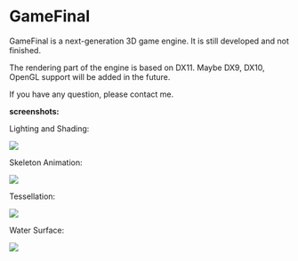 GameFinal
=========

GameFinal is a next-generation 3D game engine. It is still developed and not finished.

The rendering part of the engine is based on DX11. Maybe DX9, DX10, OpenGL support will be added in the future.

If you have any question, please contact me.

<b>screenshots:</b>

<p>Lighting and Shading:</p>

<img src="http://ww4.sinaimg.cn/mw690/7d29c2abgw1ef8nnd6dxjj20mo0hq762.jpg"/><br/>

<p>Skeleton Animation:</p>

<img src="http://ww2.sinaimg.cn/mw690/7d29c2abgw1ef8nnbrdqzj20mo0hqn04.jpg"/><br/>

<p>Tessellation:</p>

<img src="http://ww1.sinaimg.cn/mw690/7d29c2abgw1ef8nndym56j20mo0hqqaj.jpg"/><br/>

<p>Water Surface:</p>

<img src="http://ww4.sinaimg.cn/mw690/7d29c2abgw1ehvzes2rm6j20mo0i076e.jpg"/><br/>


